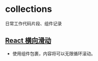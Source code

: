 # collections
日常工作代码片段、组件记录
## [React 横向滑动](./blob/main/ScrollInfinite.tsx])
 - 使用组件包裹，内容将可以无限循环滚动。

